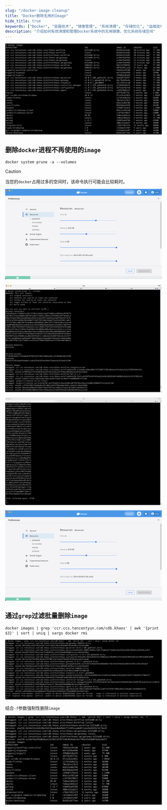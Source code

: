 ```yaml
---
slug: "/docker-image-cleanup"
title: "Docker删除无用的Image"
hide_title: true
keywords: ["Docker", "容器技术", "镜像管理", "系统清理", "存储优化", "运维技巧"]
description: "介绍如何有效清理和管理Docker系统中的无用镜像，优化系统存储空间"
---
```


![](/attachments/image2021-8-24_11-18-6.png)

## 删除`docker`进程不再使用的`image`

```
docker system prune -a --volumes
```

> [!CAUTION]
> 当您的`docker`占用过多的空间时，该命令执行可能会比较耗时。

![](/attachments/image2022-4-20_17-46-45.png)

![](/attachments/image2022-4-20_17-55-56.png)

![](/attachments/image2022-4-20_17-56-9.png)

![](/attachments/image2022-4-20_17-56-30.png)

## 通过`grep`过滤批量删除`image`

```
docker images | grep 'ccr.ccs.tencentyun.com/cdb.khaos' | awk '{print $3}' | sort | uniq | xargs docker rmi
```

![](/attachments/image2021-8-24_11-19-10.png)

结合`-f`参数强制性删除`image`

![](/attachments/image2021-8-24_11-23-40.png)

